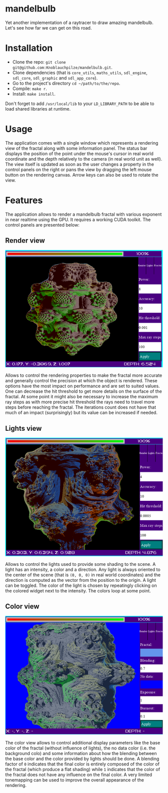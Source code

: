 # mandelbulb
Yet another implementation of a raytracer to draw amazing mandelbulb. Let's see how far we can get on this road.

# Installation

- Clone the repo: `git clone git@github.com:Knoblauchpilze/mandelbulb.git`.
- Clone dependencies (that is `core_utils`, `maths_utils`, `sdl_engine`, `sdl_core`, `sdl_graphic` and `sdl_app_core`).
- Go to the project's directory `cd ~/path/to/the/repo`.
- Compile: `make r`.
- Install: `make install`.

Don't forget to add `/usr/local/lib` to your `LD_LIBRARY_PATH` to be able to load shared libraries at runtime.

# Usage

The application comes with a single window which represents a rendering view of the fractal along with some information panel. The status bar displays the position of the point under the mouse's cursor in real world coordinate and the depth relatively to the camera (in real world unit as well).
The view itself is updated as soon as the user changes a property in the control panels on the right or pans the view by dragging the left mouse button on the rendering canvas. Arrow keys can also be used to rotate the view.

# Features

The application allows to render a mandelbulb fractal with various exponent in near realtime using the GPU. It requires a working CUDA toolkit. The control panels are presented below:

## Render view

![Render view](render_view.png)

Allows to control the rendering properties to make the fractal more accurate and generally control the precision at which the object is rendered. These options have the most impact on performance and are set to suited values. One can decrease the hit threshold to get more details on the surface of the fractal. At some point it might also be necessary to increase the maximum ray steps as with more precise hit threshold the rays need to travel more steps before reaching the fractal. The iterations count does not have that much of an impact (surprisingly) but its value can be increased if needed.

## Lights view

![Lights view](lights_view.png)

Allows to control the lights used to provide some shading to the scene. A light has an intensity, a color and a direction. Any light is always oriented to the center of the scene (that is `(0, 0, 0)` in real world coordinates) and the direction is computed as the vector from the position to the origin. A light can be toggled.
The color of the light is chosen by repeatingly clicking on the colored widget next to the intensity. The colors loop at some point.

## Color view

![Color view](color_view.png)

The color view allows to control additional display parameters like the base color of the fractal (without influence of lights), the no data color (i.e. the background colo) and some information about how the blending between the base color and the color provided by lights should be done.
A blending factor of `0` indicates that the final color is entirely composed of the color of the fractal (which produce a flat shading) while `1` indicates that the color of the fractal does not have any influence on the final color.
A very limited tonemapping can be used to improve the overall appearance of the rendering.
